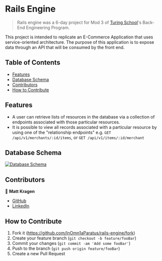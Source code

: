 # Rails Engine
> Rails engine was a 6-day project for Mod 3 of [Turing School](turing.edu)'s Back-End Engineering Program.

This project is intended to replicate an E-Commerce Application that uses service-oriented architecture. The purpose of this application is to expose data through an API that will be consumed by the front end.

## Table of Contents

- [Features](#features)
- [Database Schema](#database-schema)
- [Contributors](#contributors)
- [How to Contribute](#how-to-contribute)

## Features

* A user can retrieve lists of resources in the database via a collection of endpoints associated with those particular resources.
* It is possible to view all records associated with a particular resource by using one of the "relationship endpoints"
e.g. `GET /api/v1/merchants/:id/items`, or `GET /api/v1/items/:id/merchant`

## Database Schema

[![Database Schema](https://i.postimg.cc/66nrJp7G/Screen-Shot-2021-09-04-at-3-53-46-PM.png)](https://postimg.cc/CdMBbYsF)

## Contributors

👤  **Matt Kragen**
- [GitHub](https://github.com/InOmn1aParatus)
- [LinkedIn](https://www.linkedin.com/in/mattkragen/)

## How to Contribute

1. Fork it (<https://github.com/InOmn1aParatus/rails-engine/fork>)
2. Create your feature branch (`git checkout -b feature/fooBar`)
3. Commit your changes (`git commit -am 'Add some fooBar'`)
4. Push to the branch (`git push origin feature/fooBar`)
5. Create a new Pull Request
